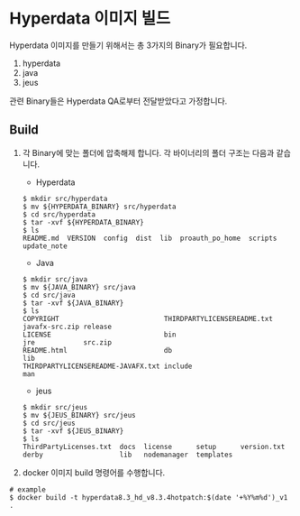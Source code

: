 # Hyperdata 이미지 빌드

Hyperdata 이미지를 만들기 위해서는 총 3가지의 Binary가 필요합니다.

1. hyperdata
2. java
3. jeus

관련 Binary들은 Hyperdata QA로부터 전달받았다고 가정합니다.

## Build

1.  각 Binary에 맞는 폴더에 압축해제 합니다. 각 바이너리의 폴더 구조는 다음과 같습니다.
    - Hyperdata
    ```
    $ mkdir src/hyperdata
    $ mv ${HYPERDATA_BINARY} src/hyperdata
    $ cd src/hyperdata
    $ tar -xvf ${HYPERDATA_BINARY}
    $ ls
    README.md  VERSION  config  dist  lib  proauth_po_home  scripts  update_note
    ```

    - Java
    ```
    $ mkdir src/java
    $ mv ${JAVA_BINARY} src/java
    $ cd src/java
    $ tar -xvf ${JAVA_BINARY}
    $ ls
    COPYRIGHT                          THIRDPARTYLICENSEREADME.txt    javafx-src.zip release
    LICENSE                            bin                            jre            src.zip
    README.html                        db                             lib
    THIRDPARTYLICENSEREADME-JAVAFX.txt include                        man
    ```

    - jeus
    ```
    $ mkdir src/jeus
    $ mv ${JEUS_BINARY} src/jeus
    $ cd src/jeus
    $ tar -xvf ${JEUS_BINARY}
    $ ls
    ThirdPartyLicenses.txt  docs  license      setup      version.txt
    derby                   lib   nodemanager  templates
    ```

2. docker 이미지 build 명령어를 수행합니다.
```
# example
$ docker build -t hyperdata8.3_hd_v8.3.4hotpatch:$(date '+%Y%m%d')_v1 .
```


